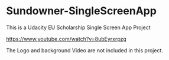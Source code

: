 # Sundowner-SingleScreenApp
This is a Udacity EU Scholarship Single Screen App Project

https://www.youtube.com/watch?v=8ubEyrxrpzg

The Logo and background Video are not included in this project.
